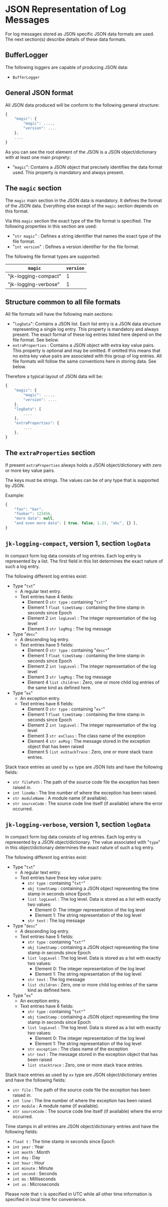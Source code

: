 JSON Representation of Log Messages
================================================================

For log messages stored as JSON specific JSON data formats are used. The next section(s) describe details of these data formats.

BufferLogger
----------------------------------------------------------------

The following loggers are capable of producing JSON data:

* `BufferLogger`

General JSON format
----------------------------------------------------------------

All JSON data produced will be conform to the following general structure:

```JavaScript
{
	"magic": {
		"magic": ....,
		"version": ....
	},
	....
}
```

As you can see the root element of the JSON is a JSON object/dictionary with at least one main proprety:

* "`magic`": Contains a JSON object that precisely identifies the data format used. This property is mandatory and always present.

The `magic` section
----------------------------------------------------------------

The `magic` main section in the JSON data is mandatory. It defines the format of the JSON data. Everything else except of the `magic` section depends on this format.

Via this `magic` section the exact type of the file format is specified. The following properties in this section are used:

* "`str magic`" : Defines a string identifier that names the exact type of the file format.
* "`int version`" : Defines a version identifier for the file format.

The following file format types are supported:

| `magic`					| `version`				|
| ---						| ---					|
| "jk-logging-compact"		| 1						|
| "jk-logging-verbose"		| 1						|

Structure common to all file formats
----------------------------------------------------------------

All file formats will have the following main sections:

* "`logData`": Contains a JSON list. Each list entry is a JSON data structure representing a single log entry. This property is mandatory and always present. The exact format of these log entries listed here depend on the file format. See below.
* `extraProperties` : Contains a JSON object with extra key value pairs. This property is optional and may be omitted. If omitted this means that no extra key value pairs are associated with this group of log entries. All file formats will follow the same conventions here in storing data. See below.

Therefore a typical layout of JSON data will be:

```JavaScript
{
	"magic": {
		"magic": ....,
		"version": ....
	},
	"logData": [
		....
	],
	"extraProperties": {
		....
	},
}
```

The `extraProperties` section
----------------------------------------------------------------

If present `extraProperties` always holds a JSON object/dictionary with zero or more key value pairs.

The keys must be strings. The values can be of any type that is supported by JSON.

Example:

```JavaScript
{
	"foo": "bar",
	"foobar": 123456,
	"more data": null,
	"and even more data": [ true, false, 1.23, "abc", {} ],
}
```

`jk-logging-compact`, version 1, section `logData`
----------------------------------------------------------------

In compact form log data consists of log entries.
Each log entry is represented by a list.
The first field in this list determines the exact nature of such a log entry.

The following different log entries exist:

* Type "`txt`"
	* A regular text entry.
	* Text entries have 4 fields:
		* Element 0 `str type` : containing "`txt"`"
		* Element 1 `float timeStamp` : containing the time stamp in seconds since Epoch
		* Element 2 `int logLevel` : The integer representation of the log level
		* Element 3 `str logMsg` : The log message
* Type "`desc`"
	* A descending log entry.
	* Text entries have 5 fields:
		* Element 0 `str type` : containing "`desc"`"
		* Element 1 `float timeStamp` : containing the time stamp in seconds since Epoch
		* Element 2 `int logLevel` : The integer representation of the log level
		* Element 3 `str logMsg` : The log message
		* Element 4 `list children` : Zero, one or more child log entries of the same kind as defined here.
* Type "`ex`"
	* An exception entry.
	* Text entries have 6 fields:
		* Element 0 `str type` : containing "`ex"`"
		* Element 1 `float timeStamp` : containing the time stamp in seconds since Epoch
		* Element 2 `int logLevel` : The integer representation of the log level
		* Element 3 `str exClass` : The class name of the exception
		* Element 4 `str exMsg` : The message stored in the exception object that has been raised
		* Element 5 `list exStackTrace` : Zero, one or more stack trace entries.

Stack trace entries as used by `ex` type are JSON lists and have the following fields:
* `str filePath` : The path of the source code file the exception has been raised in.
* `int lineNo` : The line number of where the exception has been raised.
* `str moduleName` : A module name (if available).
* `str sourceCode` : The source code line itself (if available) where the error occurred.

`jk-logging-verbose`, version 1, section `logData`
----------------------------------------------------------------

In compact form log data consists of log entries.
Each log entry is represented by a JSON object/dictionary.
The value associated with "`type`" in this object/dictionary determines the exact nature of such a log entry.

The following different log entries exist:

* Type "`txt`"
	* A regular text entry.
	* Text entries have these key value pairs:
		* `str type` : containing "`txt"`"
		* `obj timeStamp` : containing a JSON object representing the time stamp in seconds since Epoch
		* `list logLevel` : The log level. Data is stored as a list with exactly two values:
			* Element 0: The integer representation of the log level
			* Element 1: The string representation of the log level
		* `str text` : The log message
* Type "`desc`"
	* A descending log entry.
	* Text entries have 5 fields:
		* `str type` : containing "`txt"`"
		* `obj timeStamp` : containing a JSON object representing the time stamp in seconds since Epoch
		* `list logLevel` : The log level. Data is stored as a list with exactly two values:
			* Element 0: The integer representation of the log level
			* Element 1: The string representation of the log level
		* `str text` : The log message
		* `list children` : Zero, one or more child log entries of the same kind as defined here.
* Type "`ex`"
	* An exception entry.
	* Text entries have 6 fields:
		* `str type` : containing "`txt"`"
		* `obj timeStamp` : containing a JSON object representing the time stamp in seconds since Epoch
		* `list logLevel` : The log level. Data is stored as a list with exactly two values:
			* Element 0: The integer representation of the log level
			* Element 1: The string representation of the log level
		* `str exception` : The class name of the exception
		* `str text` : The message stored in the exception object that has been raised
		* `list stacktrace` : Zero, one or more stack trace entries.

Stack trace entries as used by `ex` type are JSON object/dictionary entries and have the following fields:
* `str file` : The path of the source code file the exception has been raised in.
* `int line` : The line number of where the exception has been raised.
* `str module` : A module name (if available).
* `str sourceCode` : The source code line itself (if available) where the error occurred.

Time stamps in all entries are JSON object/dictionary entries and have the following fields:
* `float t` : The time stamp in seconds since Epoch
* `int year` : Year
* `int month` : Month
* `int day` : Day
* `int hour` : Hour
* `int minute` : Minute
* `int second` : Seconds
* `int ms` : Milliseconds
* `int us` : Microseconds

Please note that `t` is specified in UTC while all other time information is specified in local time for convenience.









